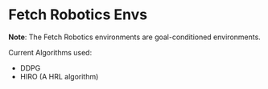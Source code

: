 # Fetch Robotics Envs

**Note**: The Fetch Robotics environments are
goal-conditioned environments.

Current Algorithms used:

- DDPG
- HIRO (A HRL algorithm)
